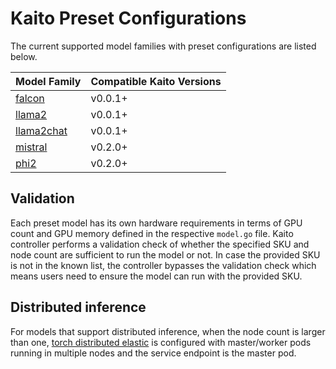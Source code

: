 # Kaito Preset Configurations
The current supported model families with preset configurations are listed below.

| Model Family                      | Compatible Kaito Versions |
|-----------------------------------|---------------------------|
| [falcon](./models/falcon)         | v0.0.1+|
| [llama2](./models/llama2)         | v0.0.1+|
| [llama2chat](./models/llama2chat) | v0.0.1+|
| [mistral](./models/mistral)       | v0.2.0+|
| [phi2](./models/phi-2)            | v0.2.0+|

## Validation
Each preset model has its own hardware requirements in terms of GPU count and GPU memory defined in the respective `model.go` file. Kaito controller performs a validation check of whether the specified SKU and node count are sufficient to run the model or not. In case the provided SKU is not in the known list, the controller bypasses the validation check which means users need to ensure the model can run with the provided SKU. 

## Distributed inference

For models that support distributed inference, when the node count is larger than one, [torch distributed elastic](https://pytorch.org/docs/stable/distributed.elastic.html) is configured with master/worker pods running in multiple nodes and the service endpoint is the master pod.
